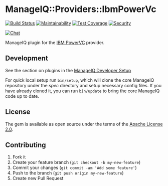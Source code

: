 # ManageIQ::Providers::IbmPowerVc

[![Build Status](https://travis-ci.com/ManageIQ/manageiq-providers-ibm_power_vc.svg?branch=morphy)](https://travis-ci.com/ManageIQ/manageiq-providers-ibm_power_vc)
[![Maintainability](https://api.codeclimate.com/v1/badges/<badge_token>/maintainability)](https://codeclimate.com/github/ManageIQ/manageiq-providers-ibm_power_vc/maintainability)
[![Test Coverage](https://api.codeclimate.com/v1/badges/<badge_token>/test_coverage)](https://codeclimate.com/github/ManageIQ/manageiq-providers-ibm_power_vc/test_coverage)
[![Security](https://hakiri.io/github/ManageIQ/manageiq-providers-ibm_power_vc/morphy.svg)](https://hakiri.io/github/ManageIQ/manageiq-providers-ibm_power_vc/morphy)

[![Chat](https://badges.gitter.im/Join%20Chat.svg)](https://gitter.im/ManageIQ/manageiq-providers-ibm_power_vc?utm_source=badge&utm_medium=badge&utm_campaign=pr-badge&utm_content=badge)

ManageIQ plugin for the [IBM PowerVC](https://www.ibm.com/products/powervc) provider.

## Development

See the section on plugins in the [ManageIQ Developer Setup](http://manageiq.org/docs/guides/developer_setup/plugins)

For quick local setup run `bin/setup`, which will clone the core ManageIQ repository under the *spec* directory and setup necessary config files. If you have already cloned it, you can run `bin/update` to bring the core ManageIQ code up to date.

## License

The gem is available as open source under the terms of the [Apache License 2.0](http://www.apache.org/licenses/LICENSE-2.0).

## Contributing

1. Fork it
2. Create your feature branch (`git checkout -b my-new-feature`)
3. Commit your changes (`git commit -am 'Add some feature'`)
4. Push to the branch (`git push origin my-new-feature`)
5. Create new Pull Request
